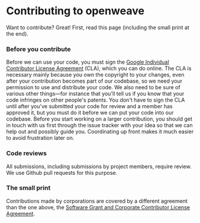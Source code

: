 Contributing to openweave
========================

Want to contribute? Great! First, read this page (including the small
print at the end).

### Before you contribute ###

Before we can use your code, you must sign the [Google Individual
Contributor License Agreement][CLA-INDI] (CLA), which you can do
online. The CLA is necessary mainly because you own the copyright to
your changes, even after your contribution becomes part of our
codebase, so we need your permission to use and distribute your code.
We also need to be sure of various other things—for instance that
you'll tell us if you know that your code infringes on other people's
patents. You don't have to sign the CLA until after you've submitted
your code for review and a member has approved it, but you must do it
before we can put your code into our codebase. Before you start
working on a larger contribution, you should get in touch with us
first through the issue tracker with your idea so that we can help out
and possibly guide you. Coordinating up front makes it much easier to
avoid frustration later on.

[CLA-INDI]: https://cla.developers.google.com/about/google-individual

### Code reviews ###

All submissions, including submissions by project members, require
review. We use Github pull requests for this purpose.

### The small print ###

Contributions made by corporations are covered by a different
agreement than the one above, the [Software Grant and Corporate
Contributor License Agreement][CLA-CORP].

[CLA-CORP]: https://cla.developers.google.com/about/google-corporate
